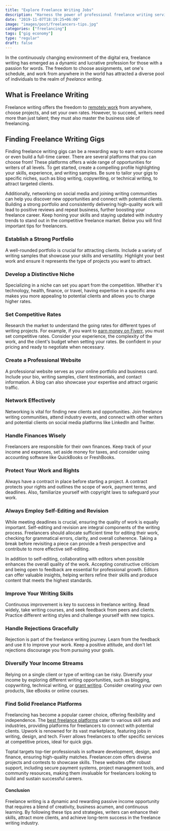 ```yaml
---
title: "Explore Freelance Writing Jobs"
description: "Harness the power of professional freelance writing services to elevate your brand."
date: "2019-11-07T18:19:25+06:00"
image: "images/post/freelancers-tips.jpg"
categories: ["freelancing"]
tags: ["gig economy"]
type: "regular"
draft: false
---
```


In the continuously changing environment of the digital era, freelance writing has emerged as a dynamic and lucrative profession for those with a passion for words. The freedom to choose assignments, set one's schedule, and work from anywhere in the world has attracted a diverse pool of individuals to the realm of _freelance writing_.

## What is Freelance Writing

Freelance writing offers the freedom to [remotely work](/blog/remote-job-opportunities/) from anywhere, choose projects, and set your own rates. However, to succeed, writers need more than just talent; they must also master the business side of freelancing.

## Finding Freelance Writing Gigs

Finding freelance writing gigs can be a rewarding way to earn extra income or even build a full-time career. There are several platforms that you can choose from! These platforms offers a wide range of opportunities for writers of all levels. To get started, create a compelling profile highlighting your skills, experience, and writing samples. Be sure to tailor your gigs to specific niches, such as blog writing, copywriting, or technical writing, to attract targeted clients.

Additionally, networking on social media and joining writing communities can help you discover new opportunities and connect with potential clients. Building a strong portfolio and consistently delivering high-quality work will lead to positive reviews and repeat business, further boosting your freelance career. Keep honing your skills and staying updated with industry trends to stand out in the competitive freelance market. Below you will find important tips for freelancers.

### Establish a Strong Portfolio

A well-rounded portfolio is crucial for attracting clients. Include a variety of writing samples that showcase your skills and versatility. Highlight your best work and ensure it represents the type of projects you want to attract.

### Develop a Distinctive Niche

Specializing in a niche can set you apart from the competition. Whether it's technology, health, finance, or travel, having expertise in a specific area makes you more appealing to potential clients and allows you to charge higher rates.

### Set Competitive Rates

Research the market to understand the going rates for different types of writing projects. For example, if you want to [earn money on Fiverr](/blog/how-to-make-money-on-fiverr/), you must set competitive rates. Consider your experience, the complexity of the work, and the client's budget when setting your rates. Be confident in your pricing and ready to negotiate when necessary.

### Create a Professional Website

A professional website serves as your online portfolio and business card. Include your bio, writing samples, client testimonials, and contact information. A blog can also showcase your expertise and attract organic traffic.

### Network Effectively

Networking is vital for finding new clients and opportunities. Join freelance writing communities, attend industry events, and connect with other writers and potential clients on social media platforms like LinkedIn and Twitter.

### Handle Finances Wisely

Freelancers are responsible for their own finances. Keep track of your income and expenses, set aside money for taxes, and consider using accounting software like QuickBooks or FreshBooks.

### Protect Your Work and Rights

Always have a contract in place before starting a project. A contract protects your rights and outlines the scope of work, payment terms, and deadlines. Also, familiarize yourself with copyright laws to safeguard your work.

### Always Employ Self-Editing and Revision

While meeting deadlines is crucial, ensuring the quality of work is equally important. Self-editing and revision are integral components of the writing process. Freelancers should allocate sufficient time for editing their work, checking for grammatical errors, clarity, and overall coherence. Taking a break before revisiting a piece can provide a fresh perspective and contribute to more effective self-editing.

In addition to self-editing, collaborating with editors when possible enhances the overall quality of the work. Accepting constructive criticism and being open to feedback are essential for professional growth. Editors can offer valuable insights, helping writers refine their skills and produce content that meets the highest standards.

### Improve Your Writing Skills

Continuous improvement is key to success in freelance writing. Read widely, take writing courses, and seek feedback from peers and clients. Practice different writing styles and challenge yourself with new topics.

### Handle Rejections Gracefully

Rejection is part of the freelance writing journey. Learn from the feedback and use it to improve your work. Keep a positive attitude, and don't let rejections discourage you from pursuing your goals.

### Diversify Your Income Streams

Relying on a single client or type of writing can be risky. Diversify your income by exploring different writing opportunities, such as blogging, copywriting, technical writing, or [grant writing](/blog/grant-writing-strategies/). Consider creating your own products, like eBooks or online courses.

### Find Solid Freelance Platforms

Freelancing has become a popular career choice, offering flexibility and independence. The [best freelance platforms](/blog/best-freelance-websites/) cater to various skill sets and industries, providing platforms for freelancers to connect with potential clients. Upwork is renowned for its vast marketplace, featuring jobs in writing, design, and tech. Fiverr allows freelancers to offer specific services at competitive prices, ideal for quick gigs.

Toptal targets top-tier professionals in software development, design, and finance, ensuring high-quality matches. Freelancer.com offers diverse projects and contests to showcase skills. These websites offer robust support, including secure payment systems, project management tools, and community resources, making them invaluable for freelancers looking to build and sustain successful careers.

#### Conclusion

Freelance writing is a dynamic and rewarding passive income opportunity that requires a blend of creativity, business acumen, and continuous learning. By following these tips and strategies, writers can enhance their skills, attract more clients, and achieve long-term success in the freelance writing industry.
